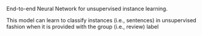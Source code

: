 End-to-end Neural Network for unsupervised instance learning.

This model can learn to classify instances (i.e., sentences) in unsupervised fashion when it is provided
with the group (i.e., review) label